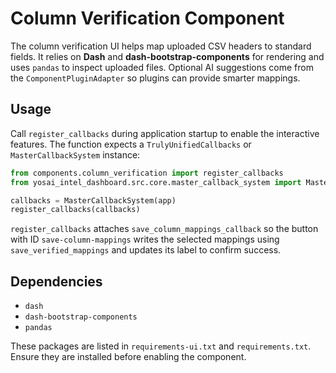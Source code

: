 # Column Verification Component

The column verification UI helps map uploaded CSV headers to standard fields.
It relies on **Dash** and **dash-bootstrap-components** for rendering and uses
`pandas` to inspect uploaded files. Optional AI suggestions come from the
`ComponentPluginAdapter` so plugins can provide smarter mappings.

## Usage

Call `register_callbacks` during application startup to enable the interactive
features. The function expects a `TrulyUnifiedCallbacks` or
`MasterCallbackSystem` instance:

```python
from components.column_verification import register_callbacks
from yosai_intel_dashboard.src.core.master_callback_system import MasterCallbackSystem

callbacks = MasterCallbackSystem(app)
register_callbacks(callbacks)
```

`register_callbacks` attaches `save_column_mappings_callback` so the button with
ID `save-column-mappings` writes the selected mappings using
`save_verified_mappings` and updates its label to confirm success.

## Dependencies

- `dash`
- `dash-bootstrap-components`
- `pandas`

These packages are listed in `requirements-ui.txt` and `requirements.txt`.
Ensure they are installed before enabling the component.

